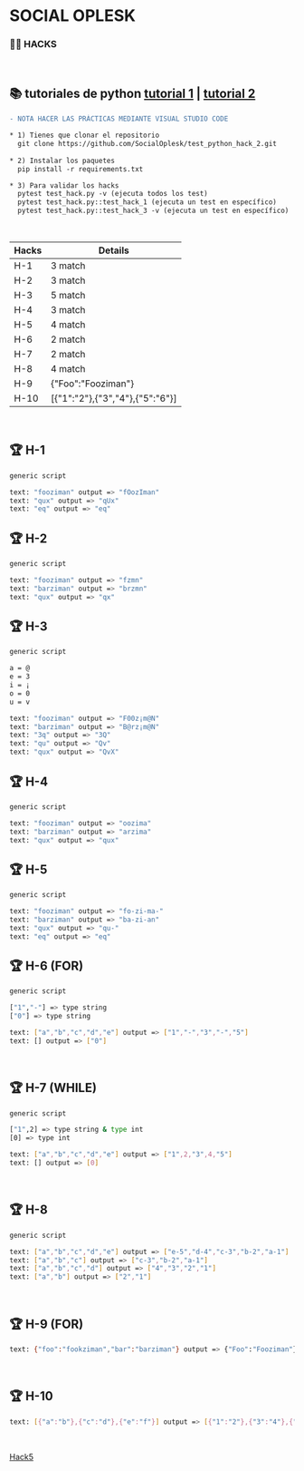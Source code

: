 # SOCIAL OPLESK
### 🏴‍☠️ HACKS 

<br/>

📚 tutoriales de python [tutorial 1](https://docs.python.org/es/3/tutorial/) | [tutorial 2](https://www.w3schools.com/python/)
---

```diff
- NOTA HACER LAS PRÁCTICAS MEDIANTE VISUAL STUDIO CODE  
```

```diff
* 1) Tienes que clonar el repositorio 
  git clone https://github.com/SocialOplesk/test_python_hack_2.git
  
* 2) Instalar los paquetes
  pip install -r requirements.txt

* 3) Para validar los hacks
  pytest test_hack.py -v (ejecuta todos los test)
  pytest test_hack.py::test_hack_1 (ejecuta un test en específico)
  pytest test_hack.py::test_hack_3 -v (ejecuta un test en específico)
```
<br/>

|Hacks | Details | 
|----------|---------|
| H-1      | 3 match |
| H-2      | 3 match |
| H-3      | 5 match | 
| H-4      | 3 match |
| H-5      | 4 match |
| H-6      | 2 match |
| H-7      | 2 match | 
| H-8      | 4 match |
| H-9      | {"Foo":"Fooziman"} |
| H-10      | [{"1":"2"},{"3","4"},{"5":"6"}] | 
<br/> 

## 🏆 H-1
```sh
generic script

text: "fooziman" output => "fOozIman" 
text: "qux" output => "qUx" 
text: "eq" output => "eq" 
```

## 🏆 H-2
```sh
generic script

text: "fooziman" output => "fzmn" 
text: "barziman" output => "brzmn" 
text: "qux" output => "qx" 
```

## 🏆 H-3
```sh
generic script

a = @
e = 3
i = ¡
o = 0
u = v

text: "fooziman" output => "F00z¡m@N" 
text: "barziman" output => "B@rz¡m@N" 
text: "3q" output => "3Q" 
text: "qu" output => "Qv" 
text: "qux" output => "QvX" 
```

## 🏆 H-4
```sh
generic script

text: "fooziman" output => "oozima" 
text: "barziman" output => "arzima" 
text: "qux" output => "qux" 
```

## 🏆 H-5
```sh
generic script

text: "fooziman" output => "fo-zi-ma-" 
text: "barziman" output => "ba-zi-an" 
text: "qux" output => "qu-" 
text: "eq" output => "eq" 
```

## 🏆 H-6 (FOR)
```sh
generic script

["1","-"] => type string
["0"] => type string

text: ["a","b","c","d","e"] output => ["1","-","3","-","5"]
text: [] output => ["0"] 
```
<br/>

## 🏆 H-7 (WHILE)
```sh
generic script

["1",2] => type string & type int
[0] => type int

text: ["a","b","c","d","e"] output => ["1",2,"3",4,"5"]
text: [] output => [0] 
```
<br/>

## 🏆 H-8
```sh
generic script

text: ["a","b","c","d","e"] output => ["e-5","d-4","c-3","b-2","a-1"]
text: ["a","b","c"] output => ["c-3","b-2","a-1"]
text: ["a","b","c","d"] output => ["4","3","2","1"]
text: ["a","b"] output => ["2","1"]
```
<br/>

## 🏆 H-9 (FOR)
```sh
text: {"foo":"fookziman","bar":"barziman"} output => {"Foo":"Fooziman"}
```
<br/>

## 🏆 H-10
```sh
text: [{"a":"b"},{"c":"d"},{"e":"f"}] output => [{"1":"2"},{"3":"4"},{"5":"6"}]
```
<br/>



<a href="Hack5.jpg">Hack5</a>


